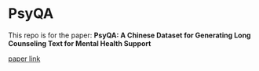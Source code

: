 # PsyQA

This repo is for the paper: **PsyQA: A Chinese Dataset for Generating Long Counseling Text for Mental Health Support**

[paper link](https://arxiv.org/abs/2106.01702)
